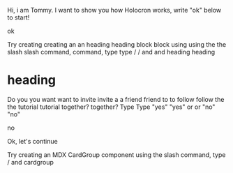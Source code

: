 Hi, i am Tommy. I want to show you how Holocron works, write "ok" below to start!

ok

Try creating creating an an heading heading block block using using the the slash slash command, command, type type / / and and heading heading

# heading

Do you you want want to invite invite a a friend friend to to follow follow the the tutorial tutorial together? together? Type Type "yes" "yes" or or "no" "no"

no

Ok, let's continue

Try creating an MDX CardGroup component using the slash command, type / and cardgroup